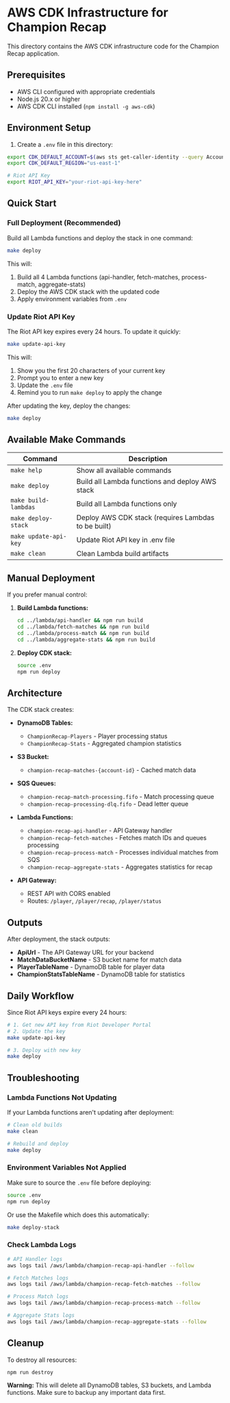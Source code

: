 # AWS CDK Infrastructure for Champion Recap

This directory contains the AWS CDK infrastructure code for the Champion Recap application.

## Prerequisites

- AWS CLI configured with appropriate credentials
- Node.js 20.x or higher
- AWS CDK CLI installed (`npm install -g aws-cdk`)

## Environment Setup

1. Create a `.env` file in this directory:

```bash
export CDK_DEFAULT_ACCOUNT=$(aws sts get-caller-identity --query Account --output text)
export CDK_DEFAULT_REGION="us-east-1"

# Riot API Key
export RIOT_API_KEY="your-riot-api-key-here"
```

## Quick Start

### Full Deployment (Recommended)

Build all Lambda functions and deploy the stack in one command:

```bash
make deploy
```

This will:
1. Build all 4 Lambda functions (api-handler, fetch-matches, process-match, aggregate-stats)
2. Deploy the AWS CDK stack with the updated code
3. Apply environment variables from `.env`

### Update Riot API Key

The Riot API key expires every 24 hours. To update it quickly:

```bash
make update-api-key
```

This will:
1. Show you the first 20 characters of your current key
2. Prompt you to enter a new key
3. Update the `.env` file
4. Remind you to run `make deploy` to apply the change

After updating the key, deploy the changes:

```bash
make deploy
```

## Available Make Commands

| Command | Description |
|---------|-------------|
| `make help` | Show all available commands |
| `make deploy` | Build all Lambda functions and deploy AWS stack |
| `make build-lambdas` | Build all Lambda functions only |
| `make deploy-stack` | Deploy AWS CDK stack (requires Lambdas to be built) |
| `make update-api-key` | Update Riot API key in .env file |
| `make clean` | Clean Lambda build artifacts |

## Manual Deployment

If you prefer manual control:

1. **Build Lambda functions:**
   ```bash
   cd ../lambda/api-handler && npm run build
   cd ../lambda/fetch-matches && npm run build
   cd ../lambda/process-match && npm run build
   cd ../lambda/aggregate-stats && npm run build
   ```

2. **Deploy CDK stack:**
   ```bash
   source .env
   npm run deploy
   ```

## Architecture

The CDK stack creates:

- **DynamoDB Tables:**
  - `ChampionRecap-Players` - Player processing status
  - `ChampionRecap-Stats` - Aggregated champion statistics

- **S3 Bucket:**
  - `champion-recap-matches-{account-id}` - Cached match data

- **SQS Queues:**
  - `champion-recap-match-processing.fifo` - Match processing queue
  - `champion-recap-processing-dlq.fifo` - Dead letter queue

- **Lambda Functions:**
  - `champion-recap-api-handler` - API Gateway handler
  - `champion-recap-fetch-matches` - Fetches match IDs and queues processing
  - `champion-recap-process-match` - Processes individual matches from SQS
  - `champion-recap-aggregate-stats` - Aggregates statistics for recap

- **API Gateway:**
  - REST API with CORS enabled
  - Routes: `/player`, `/player/recap`, `/player/status`

## Outputs

After deployment, the stack outputs:

- **ApiUrl** - The API Gateway URL for your backend
- **MatchDataBucketName** - S3 bucket name for match data
- **PlayerTableName** - DynamoDB table for player data
- **ChampionStatsTableName** - DynamoDB table for statistics

## Daily Workflow

Since Riot API keys expire every 24 hours:

```bash
# 1. Get new API key from Riot Developer Portal
# 2. Update the key
make update-api-key

# 3. Deploy with new key
make deploy
```

## Troubleshooting

### Lambda Functions Not Updating

If your Lambda functions aren't updating after deployment:

```bash
# Clean old builds
make clean

# Rebuild and deploy
make deploy
```

### Environment Variables Not Applied

Make sure to source the `.env` file before deploying:

```bash
source .env
npm run deploy
```

Or use the Makefile which does this automatically:

```bash
make deploy-stack
```

### Check Lambda Logs

```bash
# API Handler logs
aws logs tail /aws/lambda/champion-recap-api-handler --follow

# Fetch Matches logs
aws logs tail /aws/lambda/champion-recap-fetch-matches --follow

# Process Match logs
aws logs tail /aws/lambda/champion-recap-process-match --follow

# Aggregate Stats logs
aws logs tail /aws/lambda/champion-recap-aggregate-stats --follow
```

## Cleanup

To destroy all resources:

```bash
npm run destroy
```

**Warning:** This will delete all DynamoDB tables, S3 buckets, and Lambda functions. Make sure to backup any important data first.
